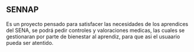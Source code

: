 


## SENNAP
<p aligin="center">
Es un proyecto pensado para satisfacer las necesidades de los aprendices del SENA, se podrá pedir controles y valoraciones medicas, las cuales se gestionaran por parte de bienestar al aprendiz, para que asi el usuaario pueda ser atentido.
</p>
